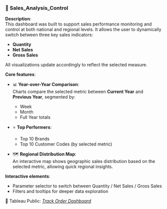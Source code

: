 ### 📂 Sales_Analysis_Control

**Description**:  
This dashboard was built to support sales performance monitoring and control at both national and regional levels. It allows the user to dynamically switch between three key sales indicators:
- **Quantity**
- **Net Sales**
- **Gross Sales**

All visualizations update accordingly to reflect the selected measure.

**Core features**:
- 📊 **Year-over-Year Comparison**:  
  Charts compare the selected metric between **Current Year** and **Previous Year**, segmented by:
  - Week
  - Month
  - Full Year totals

- ⭐ **Top Performers**:
  - Top 10 Brands
  - Top 10 Customer Codes (by selected metric)

- 🗺 **Regional Distribution Map**:  
  An interactive map shows geographic sales distribution based on the selected metric, allowing quick regional insights.

**Interactive elements**:
- Parameter selector to switch between Quantity / Net Sales / Gross Sales
- Filters and tooltips for deeper data exploration

🔗 Tableau Public: [*Track Order Dashboard*](https://public.tableau.com/app/profile/gianluigi.boniglia/viz/TrackOrderProject/Salesanalysisandcontrol)
